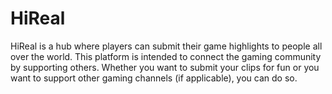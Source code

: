 # HiReal

HiReal is a hub where players can submit their game highlights to people all over the world. This platform is intended to connect the gaming community by supporting others. Whether you want to submit your clips for fun or you want to support other gaming channels (if applicable), you can do so.
